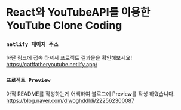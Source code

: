 # React와 YouTubeAPI를 이용한 YouTube Clone Coding

### `netlify 페이지 주소`
하단 링크에 접속 하셔서 프로젝트 결과물을 확인해보세요!
https://catffatheryoutube.netlify.app/

### `프로젝트 Preview`
아직 README를 작성하는게 어색하여 블로그에 Preview를 작성 하였습니다.
https://blog.naver.com/dlwoghddldi/222562300087
